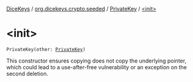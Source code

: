 [DiceKeys](../../index.md) / [org.dicekeys.crypto.seeded](../index.md) / [PrivateKey](index.md) / [&lt;init&gt;](./-init-.md)

# &lt;init&gt;

`PrivateKey(other: `[`PrivateKey`](index.md)`)`

This constructor ensures copying does not copy the underlying pointer, which could
lead to a use-after-free vulnerability or an exception on the second deletion.

